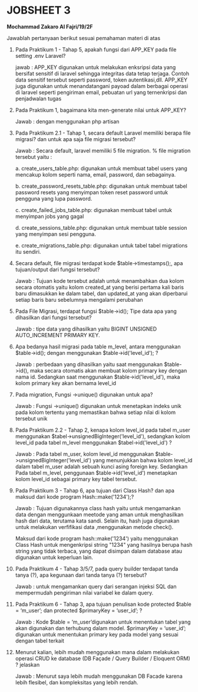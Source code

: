 # JOBSHEET 3

**Mochammad Zakaro Al Fajri/19/2F**

Jawablah pertanyaan berikut sesuai pemahaman materi di atas

1. Pada Praktikum 1 - Tahap 5, apakah fungsi dari APP_KEY pada file setting .env Laravel?


    jawab :  APP_KEY digunakan untuk melakukan enksripsi data yang bersifat sensitif di laravel sehingga integritas data tetap terjaga. Contoh data sensitif tersebut seperti password, token autentikasi,dll. APP_KEY juga digunakan untuk menandatangani payoad dalam berbagai operasi di laravel seperti pengiriman email, pebuatan url yang ternenkripsi dan penjadwalan tugas


2. Pada Praktikum 1, bagaimana kita men-generate nilai untuk APP_KEY?

    Jawab : dengan menggunakan php artisan

3. Pada Praktikum 2.1 - Tahap 1, secara default Laravel memiliki berapa file migrasi? dan untuk apa saja file migrasi tersebut?

    Jawab : Secara default, laravel memiliki 5 file migration. % file migration tersebut yaitu :

    a. create_users_table.php: digunakan untuk membuat tabel users yang mencakup kolom seperti nama, email, password, dan sebagainya.

    b. create_password_resets_table.php: digunakan untuk membuat tabel password resets yang menyimpan token reset password untuk pengguna yang lupa password.

    c. create_failed_jobs_table.php: digunakan membuat tabel untuk menyimpan jobs yang gagal

    d. create_sessions_table.php: digunakan untuk membuat table session yang menyimpan sesi pengguna. 

    e. create_migrations_table.php: digunakan untuk tabel tabel migrations itu sendiri. 

4. Secara default, file migrasi terdapat kode $table->timestamps();, apa tujuan/output dari fungsi tersebut?

    Jawab : Tujuan kode tersebut adalah untuk menambahkan dua kolom secara otomatis yaitu kolom created_at yang berisi pertama kali baris baru dimasukkan ke dalam tabel, dan updated_at yang akan diperbarui setiap baris baru sebelumnya mengalami perubahan

5. Pada File Migrasi, terdapat fungsi $table->id(); Tipe data apa yang dihasilkan dari fungsi tersebut?

    Jawab : tipe data yang dihasilkan yaitu BIGINT UNSIGNED AUTO_INCREMENT PRIMARY KEY.

6. Apa bedanya hasil migrasi pada table m_level, antara menggunakan $table->id(); dengan menggunakan $table->id('level_id'); ?

    Jawab : perbedaan yang dihasilkan yaitu saat menggunakan $table->id(), maka secara otomatis akan membuat kolom primary key dengan nama id. Sedangkan saat menggunakan $table->id('level_id'), maka kolom primary key akan bernama level_id
    
7. Pada migration, Fungsi ->unique() digunakan untuk apa?

    Jawab : Fungsi ->unique()  digunakan untuk menetapkan indeks unik pada kolom  tertentu yang memastikan bahwa setiap nilai di kolom tersebut unik

8. Pada Praktikum 2.2 - Tahap 2, kenapa kolom level_id pada tabel m_user menggunakan $tabel->unsignedBigInteger('level_id'), sedangkan kolom level_id pada tabel m_level menggunakan $tabel->id('level_id') ?

    Jawab : Pada tabel m_user, kolom level_id menggunakan $table->unsignedBigInteger('level_id') yang menunjukkan bahwa kolom level_id dalam tabel m_user adalah sebuah kunci asing foreign key. Sedangkan Pada tabel m_level, penggunaan $table->id('level_id') menetapkan kolom level_id sebagai primary key tabel tersebut. 

9. Pada Praktikum 3 - Tahap 6, apa tujuan dari Class Hash? dan apa maksud dari kode
program Hash::make('1234');?

    Jawab : Tujuan digunakannya class hash  yaitu untuk mengamankan data dengan menggunkaan meetode yang aman untuk menghasilkan hash dari data, terutama kata sandi. Selain itu, hash juga digunakan untuk melakukan verfifikasi data ,menggunakan metode check(). 

    Maksud dari kode program hash::make('1234') yaitu menggunakan Class Hash untuk mengenkripsi string "1234" yang hasilnya berupa hash string yang tidak terbaca, yang dapat disimpan dalam database atau digunakan untuk keperluan lain.

10. Pada Praktikum 4 - Tahap 3/5/7, pada query builder terdapat tanda tanya (?), apa kegunaan dari tanda tanya (?) tersebut?

    Jawab : untuk mengamankan query dari serangan injeksi SQL dan  mempermudah pengiriman nilai variabel ke dalam query.

11. Pada Praktikum 6 - Tahap 3, apa tujuan penulisan kode protected $table = ‘m_user’; dan protected $primaryKey = ‘user_id’; ?

    Jawab : Kode $table = ‘m_user’digunakan untuk menentukan tabel yang akan digunakan dan terhubung dalam model. $primaryKey = ‘user_id’; digunakan untuk menentukan primary key pada model yang sesuai dengan tabel terkait 

12. Menurut kalian, lebih mudah menggunakan mana dalam melakukan operasi CRUD ke database (DB Façade / Query Builder / Eloquent ORM) ? jelaskan

    Jawab : Menurut saya lebih mudah menggunakan DB Facade karena lebih flesibel, dan kompleksitas yang lebih rendah.